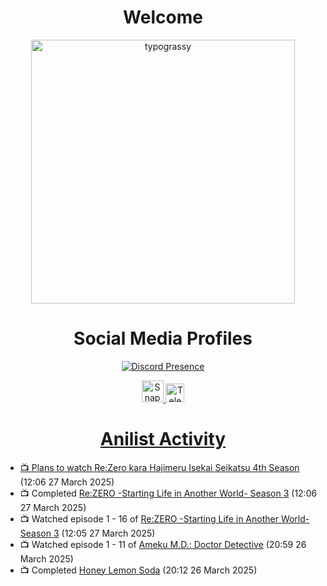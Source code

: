 <div align="center">

# Welcome
<a href="https://github.com/kawarimidoll/typograssy">
    <img alt="typograssy" src="https://typograssy.deno.dev/api?text=%E3%82%88%E3%81%86%E3%81%93%E3%81%9D%E3%81%BF%E3%81%AA%E3%81%95%E3%82%93%20-%20Sheby--&&l0=none&l1=82d9d0&l2=027353&l3=038c4c&l4=01402e&bg=none&frame=none&speed=100&comment=" width="421.99">
</a>

</div>

<div align="center">

# Social Media Profiles

[![Discord Presence](https://lanyard.cnrad.dev/api/612532963938271232)](https://discord.com/users/612532963938271232)


<a href="https://www.snapchat.com/add/a.sheby" title="Snapchat Profile">
    <img src="https://www.freepnglogos.com/uploads/snapchat-logo-png-0.png" width="35" alt="Snapchat Logo" />


<a href="https://t.me/ASheby" title="Telegram Profile">
    <img src="https://www.freepnglogos.com/uploads/telegram-logo-png-0.png" width="30" alt="Telegram Logo" />


</div>

<div align="center">

# Anilist Activity

</div>

<!-- ANILIST_ACTIVITY:start -->

-   📺 Plans to watch [Re:Zero kara Hajimeru Isekai Seikatsu 4th Season](https://anilist.co/anime/189046) (12:06 27 March 2025)
-   📺 Completed [Re:ZERO -Starting Life in Another World- Season 3](https://anilist.co/anime/163134) (12:06 27 March 2025)
-   📺 Watched episode 1 - 16 of [Re:ZERO -Starting Life in Another World- Season 3](https://anilist.co/anime/163134) (12:05 27 March 2025)
-   📺 Watched episode 1 - 11 of [Ameku M.D.: Doctor Detective](https://anilist.co/anime/176642) (20:59 26 March 2025)
-   📺 Completed [Honey Lemon Soda](https://anilist.co/anime/175443) (20:12 26 March 2025)

<!-- ANILIST_ACTIVITY:end -->
